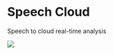 # Speech Cloud
Speech to cloud real-time analysis

[![](https://dl.dropboxusercontent.com/u/2205188/VoiceCloud%20Large%20Circle.png)](https://github.com/Team-Root/Voice-Cloud)

